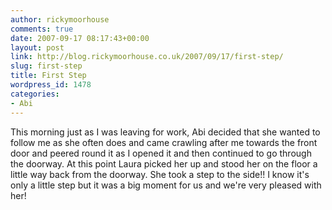 ```yaml
---
author: rickymoorhouse
comments: true
date: 2007-09-17 08:17:43+00:00
layout: post
link: http://blog.rickymoorhouse.co.uk/2007/09/17/first-step/
slug: first-step
title: First Step
wordpress_id: 1478
categories:
- Abi
---
```


This morning just as I was leaving for work, Abi decided that she wanted to follow me as she often does and came crawling after me towards the front door and peered round it as I opened it and then continued to go through the doorway. At this point Laura picked her up and stood her on the floor a little way back from the doorway. She took a step to the side!! I know it's only a little step but it was a big moment for us and we're very pleased with her!

